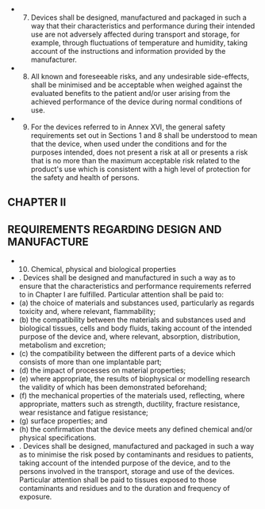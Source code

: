 - 7. Devices shall be designed, manufactured and packaged in such a way that their characteristics and performance during  their  intended  use  are  not  adversely  affected  during  transport  and  storage,  for  example,  through fluctuations  of  temperature  and  humidity,  taking  account  of  the  instructions  and  information  provided  by  the manufacturer.
- 8. All  known  and  foreseeable  risks,  and  any  undesirable  side-effects,  shall  be  minimised  and  be  acceptable  when weighed against  the  evaluated benefits  to  the  patient  and/or  user  arising  from  the  achieved  performance  of  the device during normal conditions of use.
- 9. For  the  devices  referred  to  in  Annex  XVI,  the  general  safety  requirements  set  out  in  Sections  1  and  8  shall  be understood to  mean  that  the  device,  when  used  under  the  conditions  and  for  the  purposes  intended,  does  not present  a  risk  at  all  or  presents  a  risk  that  is  no  more  than  the  maximum  acceptable  risk  related  to  the product's use which is consistent with a high level of protection for  the safety and health of persons.
## CHAPTER II
## REQUIREMENTS REGARDING DESIGN AND MANUFACTURE
- 10. Chemical, physical and biological properties
- . Devices shall be designed and manufactured in such a way  as to ensure that the characteristics and performance requirements referred to in Chapter I are fulfilled. Particular attention shall be paid to:
- (a)   the choice of materials and substances used, particularly as regards toxicity and, where relevant, flammability;
- (b)   the  compatibility  between  the  materials  and  substances  used  and  biological  tissues,  cells  and  body  fluids, taking  account  of the  intended  purpose  of the device and, where  relevant, absorption,  distribution, metabolism and excretion;
- (c)   the  compatibility between the different parts of a device which consists of more than one implantable part;
- (d)   the  impact of processes on material properties;
- (e)   where appropriate, the results of biophysical  or modelling  research  the  validity  of  which  has  been demonstrated beforehand;
- (f)   the  mechanical  properties  of  the  materials  used,  reflecting,  where  appropriate,  matters  such  as  strength, ductility, fracture resistance, wear resistance and fatigue resistance;
- (g)   surface properties; and
- (h)   the  confirmation that the device meets any defined chemical and/or physical specifications.
- . Devices  shall  be  designed,  manufactured  and  packaged  in  such  a  way  as  to  minimise  the  risk  posed  by contaminants  and  residues  to  patients,  taking  account  of  the  intended  purpose  of  the  device,  and  to  the persons  involved  in  the  transport,  storage  and  use  of  the  devices.  Particular  attention  shall  be  paid  to  tissues exposed to those contaminants and residues and to the duration and frequency of exposure.
